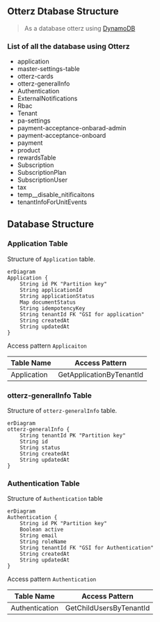 ## Otterz Dtabase Structure

> As a database otterz using [DynamoDB](https://aws.amazon.com/dynamodb/)

### List of all the database using Otterz

- application
- master-settings-table
- otterz-cards
- otterz-generalInfo
- Authentication
- ExternalNotifications
- Rbac
- Tenant
- pa-settings
- payment-acceptance-onbarad-admin
- payment-acceptance-onboard
- payment
- product
- rewardsTable
- Subscription
- SubscriptionPlan
- SubscriptionUser
- tax
- temp__disable_nitificaitons
- tenantInfoForUnitEvents

## Database Structure

### **Application Table**

Structure of `Application` table.

```mermaid
erDiagram
Application {
    String id PK "Partition key"
    String applicationId
    String applicationStatus
    Map documentStatus
    String idempotencyKey
    String tenantId FK "GSI for application"
    String createdAt
    String updatedAt
}

```

Access pattern `Applicaiton`

| Table Name | Access Pattern |
| ---------- | -------------- |
| Application |  GetApplicationByTenantId | 

### **otterz-generalInfo Table**

Structure of `otterz-generalInfo` table.

```mermaid
erDiagram
otterz-generalInfo {
    String tenantId PK "Partition key"
    String id
    String status
    String createdAt
    String updatedAt
}

```

### **Authentication Table**

Structure of `Authentication` table

```mermaid
erDiagram
Authentication {
    String id PK "Partition key"
    Boolean active
    String email
    String roleName
    String tenantId FK "GSI for Authentication"
    String createdAt
    String updatedAt
}
```
Access pattern `Authentication`

| Table Name | Access Pattern |
| ---------- | -------------- |
| Authentication |  GetChildUsersByTenantId | 



